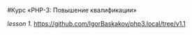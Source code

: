 #Курс «PHP-3: Повышение квалификации»

_lesson 1._ https://github.com/IgorBaskakov/php3.local/tree/v1.1